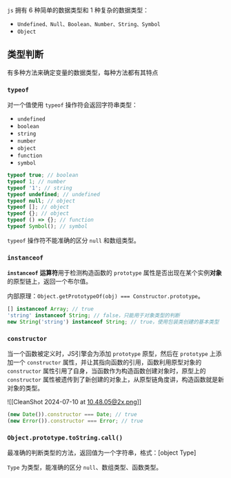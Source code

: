 `js` 拥有 6 种简单的数据类型和 1 种复杂的数据类型：

- `Undefined、Null、Boolean、Number、String、Symbol`
- `Object`

## 类型判断

有多种方法来确定变量的数据类型，每种方法都有其特点

### `typeof`

对一个值使用 `typeof` 操作符会返回字符串类型：

- `undefined`
- `boolean`
- `string`
- `number`
- `object`
- `function`
- `symbol`

```js
typeof true; // boolean
typeof 1; // number
typeof '1'; // string
typeof undefined; // undefined
typeof null; // object
typeof []; // object
typeof {}; // object
typeof () => {}; // function
typeof Symbol(); // symbol
```

`typeof` 操作符不能准确的区分 `null` 和数组类型。

### `instanceof`

**`instanceof`** **运算符**用于检测构造函数的 `prototype` 属性是否出现在某个实例**对象**的原型链上，返回一个布尔值。

内部原理：`Object.getPrototypeOf(obj) === Constructor.prototype`。

```js
[] instanceof Array; // true
'string' instanceof String; // false，只能用于对象类型的判断
new String('string') instanceof String; // true，使用包装类创建的基本类型
```

### `constructor`

当一个函数被定义时，JS引擎会为添加 `prototype` 原型，然后在 `prototype` 上添加一个 `constructor` 属性，并让其指向函数的引用，函数利用原型对象的 `constructor` 属性引用了自身，当函数作为构造函数创建对象时，原型上的 `constructor` 属性被遗传到了新创建的对象上，从原型链角度讲，构造函数就是新对象的类型。

![[CleanShot 2024-07-10 at 10.48.05@2x.png]]

```js
(new Date()).constructor === Date; // true
(new Error()).constructor === Error; // true
```

### `Object.prototype.toString.call()`

最准确的判断类型的方法，返回值为一个字符串，格式：[object Type]

`Type` 为类型，能准确的区分 `null`、数组类型、函数类型。
